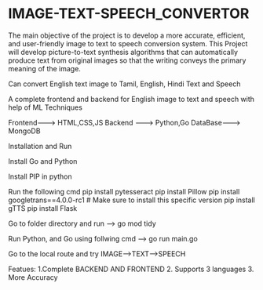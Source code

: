 # IMAGE-TEXT-SPEECH_CONVERTOR
The main objective of the project is to develop a more accurate,  efficient, and user-friendly image to text to speech conversion system. This Project will develop picture-to-text synthesis algorithms that can  automatically produce text from original images so that the writing conveys the  primary meaning of the image. 

Can convert English text image to Tamil, English, Hindi Text and Speech

A complete frontend and backend for English image to text and speech with help of ML Techniques

Frontend---> HTML,CSS,JS Backend ---> Python,Go DataBase---> MongoDB

Installation and Run

Install Go and Python

Install PIP in python

Run the following cmd pip install pytesseract pip install Pillow pip install googletrans==4.0.0-rc1 # Make sure to install this specific version pip install gTTS pip install Flask

Go to folder directory and run --> go mod tidy

Run Python, and Go using follwing cmd --> go run main.go

Go to the local route and try IMAGE-->TEXT-->SPEECH

Featues: 1.Complete BACKEND AND FRONTEND 2. Supports 3 languages 3. More Accuracy
